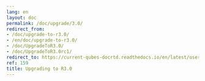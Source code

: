 ```yaml
---
lang: en
layout: doc
permalink: /doc/upgrade/3.0/
redirect_from:
- /doc/upgrade-to-r3.0/
- /en/doc/upgrade-to-r3.0/
- /doc/UpgradeToR3.0/
- /doc/UpgradeToR3.0rc1/
redirect_to: https://current-qubes-docrtd.readthedocs.io/en/latest/user/downloading-installing-upgrading/upgrade/3_0.html
ref: 159
title: Upgrading to R3.0
---
```

